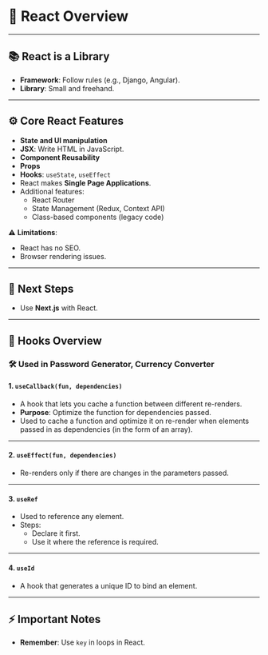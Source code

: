 # 🌟 React Overview

---

## 📚 React is a Library

- **Framework**: Follow rules (e.g., Django, Angular).
- **Library**: Small and freehand.

---

## ⚙️ Core React Features

- **State and UI manipulation**
- **JSX**: Write HTML in JavaScript.
- **Component Reusability**
- **Props**
- **Hooks**: `useState`, `useEffect`
- React makes **Single Page Applications**.
- Additional features:
  - React Router
  - State Management (Redux, Context API)
  - Class-based components (legacy code)

⚠️ **Limitations**:

- React has no SEO.
- Browser rendering issues.

---

## 🔗 Next Steps

- Use **Next.js** with React.

---

## 🔑 Hooks Overview

### 🛠️ **Used in Password Generator, Currency Converter**

#### 1. `useCallback(fun, dependencies)`

- A hook that lets you cache a function between different re-renders.
- **Purpose**: Optimize the function for dependencies passed.
- Used to cache a function and optimize it on re-render when elements passed in as dependencies (in the form of an array).

---

#### 2. `useEffect(fun, dependencies)`

- Re-renders only if there are changes in the parameters passed.

---

#### 3. `useRef`

- Used to reference any element.
- Steps:
  - Declare it first.
  - Use it where the reference is required.

---

#### 4. `useId`

- A hook that generates a unique ID to bind an element.

---

## ⚡ Important Notes

- **Remember**: Use `key` in loops in React.
